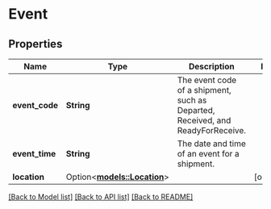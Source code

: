 # Event

## Properties

Name | Type | Description | Notes
------------ | ------------- | ------------- | -------------
**event_code** | **String** | The event code of a shipment, such as Departed, Received, and ReadyForReceive. | 
**event_time** | **String** | The date and time of an event for a shipment. | 
**location** | Option<[**models::Location**](Location.md)> |  | [optional]

[[Back to Model list]](../README.md#documentation-for-models) [[Back to API list]](../README.md#documentation-for-api-endpoints) [[Back to README]](../README.md)


